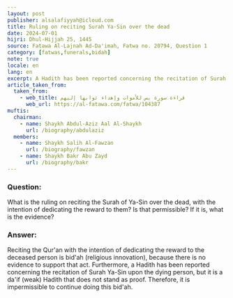 ```yaml
---
layout: post
publisher: alsalafiyyah@icloud.com
title: Ruling on reciting Surah Ya-Sin over the dead
date: 2024-07-01
hijri: Dhul-Hijjah 25, 1445
source: Fatawa Al-Lajnah Ad-Da'imah, Fatwa no. 20794, Question 1
category: [fatwas,funerals,bidah]
note: true
locale: en
lang: en
excerpt: A Hadith has been reported concerning the recitation of Surah Ya-Sin upon the dying person, but it is a da'if (weak) Hadith that does not stand as proof.
article_taken_from: 
  taken_from:
    - web_title: قراءة سورة يس للأموات وإهداء ثوابها إليهم
      web_url: https://al-fatawa.com/fatwa/104387
muftis:
  chairman: 
    - name: Shaykh Abdul-Aziz Aal Al-Shaykh
      url: /biography/abdulaziz
  members: 
    - name: Shaykh Salih Al-Fawzan
      url: /biography/fawzan
    - name: Shaykh Bakr Abu Zayd
      url: /biography/bakr         
---
```


### Question: 
What is the ruling on reciting the Surah of Ya-Sin over the dead, with the intention of dedicating the reward to them? Is that permissible? If it is, what is the evidence?

### Answer: 
Reciting the Qur'an with the intention of dedicating the reward to the deceased person is bid'ah (religious innovation), because there is no evidence to support that act. Furthermore, a Hadith has been reported concerning the recitation of Surah Ya-Sin upon the dying person, but it is a da'if (weak) Hadith that does not stand as proof. Therefore, it is impermissible to continue doing this bid'ah. 

